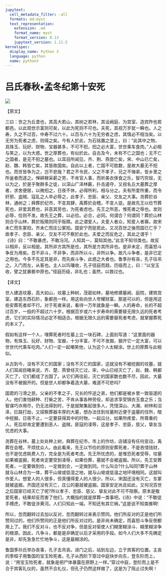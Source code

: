 ```yaml
---
jupytext:
  cell_metadata_filter: -all
  formats: md:myst
  text_representation:
    extension: .md
    format_name: myst
    format_version: 0.13
    jupytext_version: 1.11.5
kernelspec:
  display_name: Python 3
  language: python
  name: python3
---
```

# 吕氏春秋&#8226;孟冬纪第十安死

![](image/cover.jpg)

【原文】

三曰：世之为丘垄也，其高大若山，其树之若林，其设阙庭、为宫室、造宾阼也若都邑。以此观世示富则可矣，以此为死则不可也。夫死，其视万岁犹一瞬也。人之寿，久之不过百，中寿不过六十。以百与六十为无穷者之虑，其情必不相当矣。以无穷为死者之虑，则得之矣。今有人於此，为石铭置之垄上，曰：“此其中之物，具珠玉、玩好、财物、宝器甚多，不可不抇，抇之必大富，世世乘车食肉。”人必相与笑之，以为大惑。世之厚葬也，有似於此。自古及今，未有不亡之国也；无不亡之国者，是无不抇之墓也。以耳目所闻见，齐、荆、燕尝亡矣，宋、中山已亡矣，赵、魏、韩皆亡矣，其皆故国矣。自此以上者，亡国不可胜数，是故大墓无不抇也。而世皆争为之，岂不悲哉？君之不令民，父之不孝子，兄之不悌弟，皆乡里之所釜者而逐之。惮耕稼采薪之劳，不肯官人事，而祈美衣侈食之乐，智巧穷屈，无以为之，於是乎聚群多之徒，以深山广泽林薮，扑击遏夺，又视名丘大墓葬之厚者，求舍便居，以微抇之，日夜不休，必得所利，相与分之。夫有所爱所重，而令奸邪、盗贼、寇乱之人卒必辱之，此孝子、忠臣、亲父、交友之大事。尧葬於谷林，通树之；舜葬於纪市，不变其肆，禹葬於会稽，不变人徒。是故先王以俭节葬死也，非爱其费也，非恶其劳也，为死者虑也。先王之所恶，惟死者之辱也。发则必辱，俭则不发。故先王之葬，以必俭。必合，必同。何谓合？何谓同？葬於山林则合乎山林，葬於阪隰则同乎阪隰。此之谓爱人。夫爱人者众，知爱人者寡。故宋未亡而东冢抇，齐未亡而庄公冢抇。国安宁而犹若此，又况百世之後而国已亡乎？故孝子、忠臣、亲父、交友不可不察於此也。夫爱之而反危之，其此之谓乎！《诗》曰：“不敢暴虎，不敢冯河。人知其一，莫知其他。”此言不知邻类也。故反以相非，反以相是。其所非方其所是也，其所是方其所非也。是非未定，而喜怒斗争反为用矣。吾不非斗，不非争，而非所以斗，非所以争。故凡斗争者，是非已定之用也。今多不先定其是非，而先疾斗争，此惑之大者也。鲁季孙有丧，孔子往吊之。入门而左，从客也。主人以玙璠收，孔子径庭而趋，历级而上，曰：“以宝玉收，譬之犹暴骸中原也。”径庭历级，非礼也；虽然，以救过也。

【译文】

世人建造坟墓，高大如山，坟墓上种树，茂密如林，墓地修建墓阙、庭院，建筑宫室，建造东西石阶，象都邑一样。用这些向世人夸耀财富，那是可以的，但是用这些安葬死者却不行。对于死者来说，看待一万年就象是一瞬。人的寿命，长的不超过百岁，一般的不超过六十岁。根据百岁或六十岁寿命的需要替无限久远的死者考虑，它们的实际情况必定不相适合。根据无限久远的需要替死者考虑，就掌握葬死的本义了。

假如有这样一个人，埋葬死者时在墓上立一块石碑，上面刻写道：“这里面的器物，有珠玉、玩好、财物、宝器，十分丰富，不可不发掘，掘开它一定大富，可以世世代代乘车吃肉。”人们一定一起嘲笑他，认为这个人太糊涂。世上的厚葬与此相似。

从古到今，没有不灭亡的国家；没有不灭亡的国家，这就没有不被挖掘的坟墓，就人们耳闻目睹来说，齐、楚、燕曾经灭亡过，宋，中山已经灭亡了，赵、魏、韩都灭亡了，它们都成了古国了。从它们再往前，灭亡的国家数也数不尽，因此，大墓没有不被掘开的。但是世人却都争着造大墓，难道不可悲吗?

国君的刁滑之民，父亲的不孝之子，兄长的忤逆之弟，他们都是被乡里一致驱遂的人。他们害怕耕种、打柴之苦，不肯从事各种劳役，却追求享受锦衣玉食之乐；当智谋巧诈用尽，仍无法得到时，于是就聚集起很多人，凭惜深山、大潮、树林和沼泽，拦路打劫，又探察葬器丰厚的大墓，想办法住到坟墓附近便于盗墓的住所，暗中挖掘，日夜不止，一定要获得其中的时物，一起瓜分。如果所疼爱、所尊重的人，死后却肯定要遭到恶人、盗贼，匪寇的凌辱，这是孝子、忠臣，慈父，挚友当忧虑的大事。

尧葬在谷林，墓上处处种上树，舜葬在纪市，市上的作坊，店铺没有任何变动，禹葬在会稽，不烦扰众人。由此看来，先王以节俭的原则安葬死者，不是吝惜钱财，也不是忧虑耗费人力，完全是为死者考虑。先王所忧虑的，是惟恐死者受辱，坟墓如果被盗掘，死者肯定要受到凌辱，如果俭葬，墓就不会被盗掘。所以，先王安葬死者，一定要做到俭，一定做到合，一定做到同。什么叫合?什么叫同?葬于山林就与山林合为一体，葬干山坡或低湿之地，就与山坡或低温之地环境相同。这就叫作爱人。想爱人的人很多，但真懂得爱人的人很少。所以，宋国还没有灭亡，东冢就被盗掘。齐国还没有灭亡，庄公的墓就被盗掘。国家安定尚且如此，又何况百世之后国家已经灭亡了呢?所以孝子、忠臣、慈父、挚友对此不可不阻察。原本是敬爱死者，结果却反而害了他们，大概指的就是厚葬一类事吧。《诗》中说：“不敢徒手搏虎，不敢徒涉黄河。人们只知此一端，不知还有其它祸，”这是说不知类推啊!

所以，忽而翻转过去加以反对，忽而翻转过来表示赞同。他们所反对的正是他们所赞同过的，他们所赞同的正是他们所反对过的。是非尚未确定，而喜怒斗争反倒都用上了。我们不反对斗，也不反对争，但是反对驱使人们糊里糊涂斗、糊里糊涂争的根源。因此，凡争斗，都是是非确定以后才采用的手段。如今人们大多不先确定是非，却先急急忙忙地争斗，这是最糊涂的。

鲁国季孙氏举办丧事，孔子去吊丧。进门之后，站到左边，立于宾客的位置。主丧的季桓子用鲁国的宝玉殓死者。孔子从西阶下穿过中庭快步向东，登东阶而上，说：“用宝玉殓死者，就象是把尸体暴露在原野上一样。”穿过中庭，登阶而上是不合于宾客礼仪的，虽然不合礼仪，但孔子仍然这样做了，这是为了阻止过失啊！



